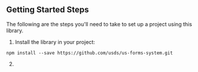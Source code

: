 ## Getting Started Steps

The following are the steps you'll need to take to set up a project using this library.

1. Install the library in your project:

`npm install --save https://github.com/usds/us-forms-system.git`

2. 

